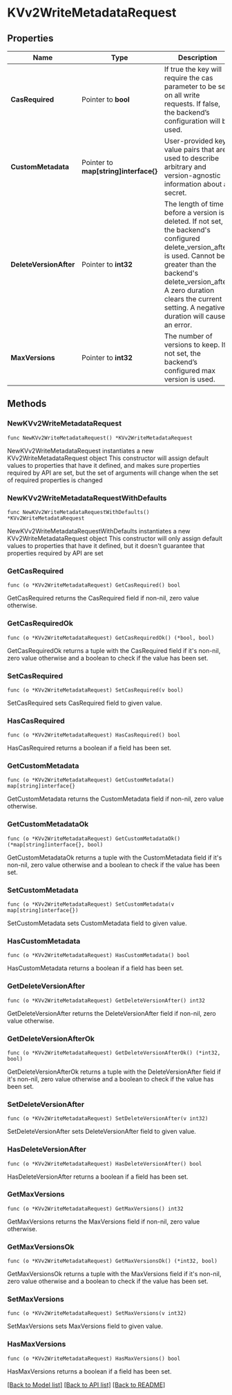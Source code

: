 # KVv2WriteMetadataRequest


## Properties

Name | Type | Description | Notes
------------ | ------------- | ------------- | -------------
**CasRequired** | Pointer to **bool** | If true the key will require the cas parameter to be set on all write requests. If false, the backend’s configuration will be used. | [optional] 
**CustomMetadata** | Pointer to **map[string]interface{}** | User-provided key-value pairs that are used to describe arbitrary and version-agnostic information about a secret. | [optional] 
**DeleteVersionAfter** | Pointer to **int32** | The length of time before a version is deleted. If not set, the backend&#x27;s configured delete_version_after is used. Cannot be greater than the backend&#x27;s delete_version_after. A zero duration clears the current setting. A negative duration will cause an error. | [optional] 
**MaxVersions** | Pointer to **int32** | The number of versions to keep. If not set, the backend’s configured max version is used. | [optional] 



## Methods


### NewKVv2WriteMetadataRequest

`func NewKVv2WriteMetadataRequest() *KVv2WriteMetadataRequest`

NewKVv2WriteMetadataRequest instantiates a new KVv2WriteMetadataRequest object
This constructor will assign default values to properties that have it defined,
and makes sure properties required by API are set, but the set of arguments
will change when the set of required properties is changed

### NewKVv2WriteMetadataRequestWithDefaults

`func NewKVv2WriteMetadataRequestWithDefaults() *KVv2WriteMetadataRequest`

NewKVv2WriteMetadataRequestWithDefaults instantiates a new KVv2WriteMetadataRequest object
This constructor will only assign default values to properties that have it defined,
but it doesn't guarantee that properties required by API are set


### GetCasRequired

`func (o *KVv2WriteMetadataRequest) GetCasRequired() bool`

GetCasRequired returns the CasRequired field if non-nil, zero value otherwise.

### GetCasRequiredOk

`func (o *KVv2WriteMetadataRequest) GetCasRequiredOk() (*bool, bool)`

GetCasRequiredOk returns a tuple with the CasRequired field if it's non-nil, zero value otherwise
and a boolean to check if the value has been set.

### SetCasRequired

`func (o *KVv2WriteMetadataRequest) SetCasRequired(v bool)`

SetCasRequired sets CasRequired field to given value.


### HasCasRequired

`func (o *KVv2WriteMetadataRequest) HasCasRequired() bool`

HasCasRequired returns a boolean if a field has been set.




### GetCustomMetadata

`func (o *KVv2WriteMetadataRequest) GetCustomMetadata() map[string]interface{}`

GetCustomMetadata returns the CustomMetadata field if non-nil, zero value otherwise.

### GetCustomMetadataOk

`func (o *KVv2WriteMetadataRequest) GetCustomMetadataOk() (*map[string]interface{}, bool)`

GetCustomMetadataOk returns a tuple with the CustomMetadata field if it's non-nil, zero value otherwise
and a boolean to check if the value has been set.

### SetCustomMetadata

`func (o *KVv2WriteMetadataRequest) SetCustomMetadata(v map[string]interface{})`

SetCustomMetadata sets CustomMetadata field to given value.


### HasCustomMetadata

`func (o *KVv2WriteMetadataRequest) HasCustomMetadata() bool`

HasCustomMetadata returns a boolean if a field has been set.




### GetDeleteVersionAfter

`func (o *KVv2WriteMetadataRequest) GetDeleteVersionAfter() int32`

GetDeleteVersionAfter returns the DeleteVersionAfter field if non-nil, zero value otherwise.

### GetDeleteVersionAfterOk

`func (o *KVv2WriteMetadataRequest) GetDeleteVersionAfterOk() (*int32, bool)`

GetDeleteVersionAfterOk returns a tuple with the DeleteVersionAfter field if it's non-nil, zero value otherwise
and a boolean to check if the value has been set.

### SetDeleteVersionAfter

`func (o *KVv2WriteMetadataRequest) SetDeleteVersionAfter(v int32)`

SetDeleteVersionAfter sets DeleteVersionAfter field to given value.


### HasDeleteVersionAfter

`func (o *KVv2WriteMetadataRequest) HasDeleteVersionAfter() bool`

HasDeleteVersionAfter returns a boolean if a field has been set.




### GetMaxVersions

`func (o *KVv2WriteMetadataRequest) GetMaxVersions() int32`

GetMaxVersions returns the MaxVersions field if non-nil, zero value otherwise.

### GetMaxVersionsOk

`func (o *KVv2WriteMetadataRequest) GetMaxVersionsOk() (*int32, bool)`

GetMaxVersionsOk returns a tuple with the MaxVersions field if it's non-nil, zero value otherwise
and a boolean to check if the value has been set.

### SetMaxVersions

`func (o *KVv2WriteMetadataRequest) SetMaxVersions(v int32)`

SetMaxVersions sets MaxVersions field to given value.


### HasMaxVersions

`func (o *KVv2WriteMetadataRequest) HasMaxVersions() bool`

HasMaxVersions returns a boolean if a field has been set.









[[Back to Model list]](../README.md#documentation-for-models) [[Back to API list]](../README.md#documentation-for-api-endpoints) [[Back to README]](../README.md)


